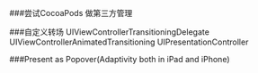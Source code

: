 
###尝试CocoaPods 做第三方管理

###自定义转场
  UIViewControllerTransitioningDelegate
  UIViewControllerAnimatedTransitioning
  UIPresentationController

###Present as Popover(Adaptivity both in iPad and iPhone)